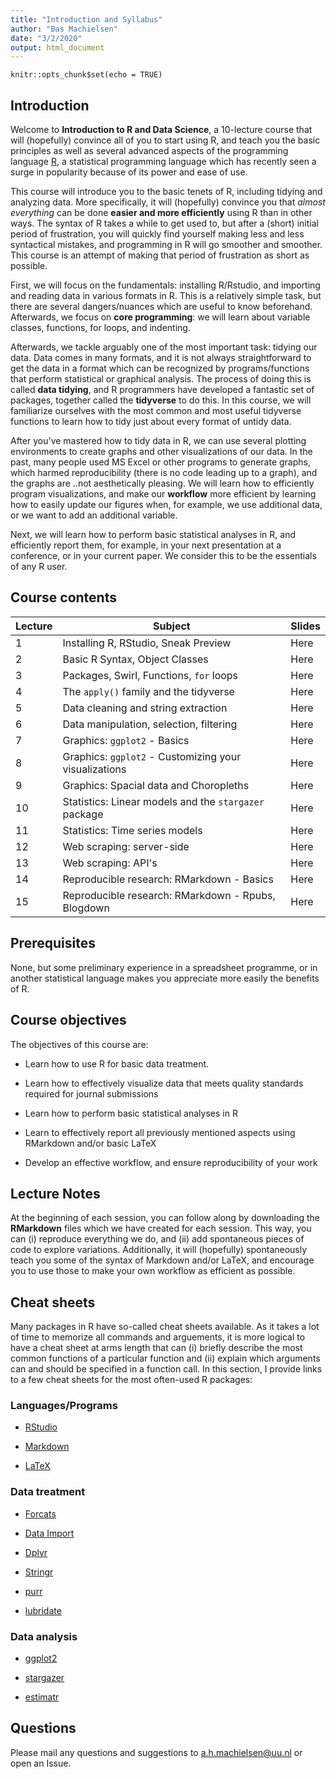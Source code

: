 ```yaml
---
title: "Introduction and Syllabus"
author: "Bas Machielsen"
date: "3/2/2020"
output: html_document
---
```


```{r setup, include=FALSE}
knitr::opts_chunk$set(echo = TRUE)
```

## Introduction

Welcome to **Introduction to R and Data Science**, a 10-lecture course that will (hopefully) convince all of you to start using R, and teach you the basic principles as well as several advanced aspects of the programming language [R](https://en.wikipedia.org/wiki/R_(programming_language)), a statistical programming language which has recently seen a surge in popularity because of its power and ease of use.

This course will introduce you to the basic tenets of R, including tidying and analyzing data. More specifically, it will (hopefully) convince you that *almost everything* can be done **easier and more efficiently** using R than in other ways. The syntax of R takes a while to get used to, but after a (short) initial period of frustration, you will quickly find yourself making less and less syntactical mistakes, and programming in R will go smoother and smoother. This course is an attempt of making that period of frustration as short as possible. 

First, we will focus on the fundamentals: installing R/Rstudio, and importing and reading data in various formats in R. This is a relatively simple task, but there are several dangers/nuances which are useful to know beforehand. Afterwards, we focus on **core programming**: we will learn about variable classes, functions, for loops, and indenting. 

Afterwards, we tackle arguably one of the most important task: tidying our data. Data comes in many formats, and it is not always straightforward to get the data in a format which can be recognized by programs/functions that perform statistical or graphical analysis. The process of doing this is called **data tidying**, and R programmers have developed a fantastic set of packages, together called the **tidyverse** to do this. In this course, we will familiarize ourselves with the most common and most useful tidyverse functions to learn how to tidy just about every format of untidy data. 

After you've mastered how to tidy data in R, we can use several plotting environments to create graphs and other visualizations of our data. In the past, many people used MS Excel or other programs to generate graphs, which harmed reproducibility (there is no code leading up to a graph), and the graphs are ..not aesthetically pleasing. We will learn how to efficiently program visualizations, and make our **workflow** more efficient by learning how to easily update our figures when, for example, we use additional data, or we want to add an additional variable. 

Next, we will learn how to perform basic statistical analyses in R, and efficiently report them, for example, in your next presentation at a conference, or in your current paper. We consider this to be the essentials of any R user. 

## Course contents

| Lecture | Subject                                               | Slides |
| ------- | ----------------------------------------------------- | ------ |
| 1       | Installing R, RStudio, Sneak Preview                  | Here   |
| 2       | Basic R Syntax, Object Classes                        | Here   |
| 3       | Packages, Swirl, Functions, `for` loops               | Here   |
| 4       | The `apply()` family and the tidyverse                | Here   |
| 5       | Data cleaning and string extraction                   | Here   |
| 6       | Data manipulation, selection, filtering               | Here   |
| 7       | Graphics: `ggplot2` - Basics                          | Here   |
| 8       | Graphics: `ggplot2` - Customizing your visualizations | Here   |
| 9       | Graphics: Spacial data and Choropleths                | Here   |
| 10      | Statistics: Linear models and the `stargazer` package | Here   |
| 11      | Statistics: Time series models                        | Here   |
| 12      | Web scraping: server-side                             | Here   |
| 13      | Web scraping: API's                                   | Here   |
| 14      | Reproducible research: RMarkdown - Basics             | Here   |
| 15      | Reproducible research: RMarkdown - Rpubs, Blogdown    | Here   |

## Prerequisites

None, but some preliminary experience in a spreadsheet programme, or in another statistical language makes you appreciate more easily the benefits of R. 

## Course objectives

The objectives of this course are: 

- Learn how to use R for basic data treatment.

- Learn how to effectively visualize data that meets quality standards required for journal submissions

- Learn how to perform basic statistical analyses in R

- Learn to effectively report all previously mentioned aspects using RMarkdown and/or basic LaTeX 

- Develop an effective workflow, and ensure reproducibility of your work

## Lecture Notes

At the beginning of each session, you can follow along by downloading the __RMarkdown__ files which we have created for each session. This way, you can (i) reproduce everything we do, and (ii) add spontaneous pieces of code to explore variations. Additionally, it will (hopefully) spontaneously teach you some of the syntax of Markdown and/or LaTeX, and encourage you to use those to make your own workflow as efficient as possible. 

## Cheat sheets

Many packages in R have so-called cheat sheets available. As it takes a lot of time to memorize all commands and arguements, it is more logical to have a cheat sheet at arms length that can (i) briefly describe the most common functions of a particular function and (ii) explain which arguments can and should be specified in a function call. In this section, I provide links to a few cheat sheets for the most often-used R packages:

### Languages/Programs

- [RStudio](https://github.com/rstudio/cheatsheets/raw/master/rstudio-ide.pdf)

- [Markdown](https://github.com/rstudio/cheatsheets/raw/master/rmarkdown-2.0.pdf)

- [LaTeX](https://wch.github.io/latexsheet/)

### Data treatment

- [Forcats](https://github.com/rstudio/cheatsheets/raw/master/factors.pdf)

- [Data Import](https://github.com/rstudio/cheatsheets/raw/master/data-import.pdf)

- [Dplyr](https://github.com/rstudio/cheatsheets/raw/master/data-transformation.pdf)

- [Stringr](https://github.com/rstudio/cheatsheets/raw/master/strings.pdf)

- [purr](https://github.com/rstudio/cheatsheets/raw/master/purrr.pdf)

- [lubridate](https://github.com/rstudio/cheatsheets/raw/master/lubridate.pdf)

### Data analysis

- [ggplot2](https://github.com/rstudio/cheatsheets/raw/master/data-visualization-2.1.pdf)

- [stargazer](https://www.jakeruss.com/cheatsheets/stargazer/)

- [estimatr](https://github.com/rstudio/cheatsheets/raw/master/estimatr.pdf)

## Questions

Please mail any questions and suggestions to [a.h.machielsen@uu.nl](mailto:a.h.machielsen@uu.nl) or open an Issue. 

